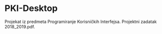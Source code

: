 # PKI-Desktop

Projekat iz predmeta Programiranje Korisničkih Interfejsa. Projektni zadatak 2018_2019.pdf.